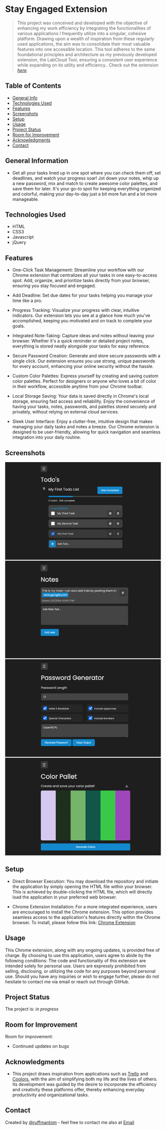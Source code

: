 # Stay Engaged Extension
>This project was conceived and developed with the objective of enhancing my work efficiency by integrating the functionalities of various applications I frequently utilize into a singular, cohesive platform. Drawing upon a wealth of inspiration from these regularly used applications, the aim was to consolidate their most valuable features into one accessible location. This tool adheres to the same foundational principles and architecture as my previously developed extension, the LabCloud Tool, ensuring a consistent user experience while expanding on its utility and efficiency..
> Check out the extension [_here_](https://chromewebstore.google.com/detail/stay-engaged/kglmccjefpibbpgbfmlccaknajmdpogd).

## Table of Contents
* [General Info](#general-information)
* [Technologies Used](#technologies-used)
* [Features](#features)
* [Screenshots](#screenshots)
* [Setup](#setup)
* [Usage](#usage)
* [Project Status](#project-status)
* [Room for Improvement](#room-for-improvement)
* [Acknowledgments](#acknowledgments)
* [Contact](#contact)
<!-- * [License](#license) -->


## General Information
- Get all your tasks lined up in one spot where you can check them off, set deadlines, and watch your progress soar! Jot down your notes, whip up a new password, mix and match to create awesome color palettes, and save them for later. It's your go-to spot for keeping everything organized and colorful, making your day-to-day just a bit more fun and a lot more manageable.


## Technologies Used
- HTML
- CSS3
- Javascript
- jQuery


## Features
- One-Click Task Management: Streamline your workflow with our Chrome extension that centralizes all your tasks in one easy-to-access spot. Add, organize, and prioritize tasks directly from your browser, ensuring you stay focused and engaged.

- Add Deadline: Set due dates for your tasks helping you manage your time like a pro.

- Progress Tracking: Visualize your progress with clear, intuitive indicators. Our extension lets you see at a glance how much you've accomplished, keeping you motivated and on track to complete your goals.

- Integrated Note-Taking: Capture ideas and notes without leaving your browser. Whether it's a quick reminder or detailed project notes, everything is stored neatly alongside your tasks for easy reference.

- Secure Password Creation: Generate and store secure passwords with a single click. Our extension ensures you use strong, unique passwords for every account, enhancing your online security without the hassle.

- Custom Color Palettes: Express yourself by creating and saving custom color palettes. Perfect for designers or anyone who loves a bit of color in their workflow, accessible anytime from your Chrome toolbar.

- Local Storage Saving: Your data is saved directly in Chrome's local storage, ensuring fast access and reliability. Enjoy the convenience of having your tasks, notes, passwords, and palettes stored securely and privately, without relying on external cloud services.

- Sleek User Interface: Enjoy a clutter-free, intuitive design that makes managing your daily tasks and notes a breeze. Our Chrome extension is designed to be user-friendly, allowing for quick navigation and seamless integration into your daily routine.



## Screenshots
![Todo list](./assets/images/previews/todos.png)
![Notes](./assets/images/previews/notes.png)
![Password Generator](./assets/images/previews/password-gen.png)
![Color Pallet Generator](./assets/images/previews/color-pallet.png)


## Setup
- Direct Browser Execution: You may download the repository and initiate the application by simply opening the HTML file within your browser. This is achieved by double-clicking the HTML file, which will directly load the application in your preferred web browser.

- Chrome Extension Installation: For a more integrated experience, users are encouraged to install the Chrome extension. This option provides seamless access to the application's features directly within the Chrome browser. To install, please follow this link: [Chrome Extension](https://chromewebstore.google.com/detail/stay-engaged/kglmccjefpibbpgbfmlccaknajmdpogd)


## Usage
This Chrome extension, along with any ongoing updates, is provided free of charge. By choosing to use this application, users agree to abide by the following conditions: The code and functionality of this extension are intended solely for personal use. Users are expressly prohibited from selling, disclosing, or utilizing the code for any purposes beyond personal use. Should you have any inquiries or wish to engage further, please do not hesitate to contact me via email or reach out through GitHub.


## Project Status
The project is: _in progress_


## Room for Improvement
Room for improvement:
- Continued updates on bugs


## Acknowledgments
- This project draws inspiration from applications such as [Trello](https://trello.com/) and [Coolors](https://coolors.co/), with the aim of simplifying both my life and the lives of others. Its development was guided by the desire to incorporate the efficiency and creativity these platforms offer, thereby enhancing everyday productivity and organizational tasks.


## Contact
Created by [@ruffmantom](https://github.com/Ruffmantom) - feel free to contact me also at [Email](tomruffcodes@gmail.com)